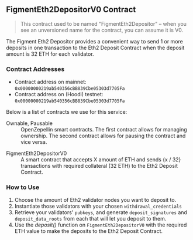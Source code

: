 ## FigmentEth2DepositorV0 Contract

> This contract used to be named "FigmentEth2Depositor" – when you see an unversioned name for the contract, you can assume it is V0.

The Figment Eth2 Depositor provides a convenient way to send 1 or more deposits in one transaction to the Eth2 Deposit Contract when the deposit amount is 32 ETH for each validator.

### Contract Addresses

- Contract address on mainnet: `0x00000000219ab540356cBB839Cbe05303d7705Fa`
- Contract address on (Hoodi) testnet: `0x00000000219ab540356cBB839Cbe05303d7705Fa`

Below is a list of contracts we use for this service:

<dl>
  <dt>Ownable, Pausable</dt>
  <dd>OpenZepellin smart contracts. The first contract allows for managing ownership. The second contract allows for pausing the contract and vice versa.</dd>
</dl>

<dl>
  <dt>FigmentEth2DepositorV0</dt>
  <dd>A smart contract that accepts X amount of ETH and sends {x / 32} transactions with required collateral (32 ETH) to the Eth2 Deposit Contract.</dd>
</dl>

### How to Use

1. Choose the amount of Eth2 validator nodes you want to deposit to.
2. Instantiate those validators with your chosen `withdrawal_credentials`
3. Retrieve your validators' `pubkeys`, and generate `deposit_signatures` and `deposit_data_roots` from each that will let you deposit to them.
4. Use the _deposit()_ function on `FigmentEth2DepositorV0` with the required ETH value to make the deposits to the Eth2 Deposit Contract.
